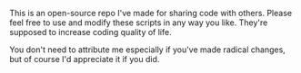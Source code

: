 This is an open-source repo I've made for sharing code with others. Please feel free to use and modify these scripts in any way you like. They're supposed to increase coding quality of life. 

You don't need to attribute me especially if you've made radical changes, but of course I'd appreciate it if you did.
